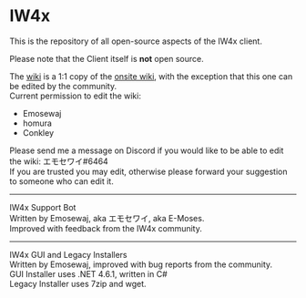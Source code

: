 # IW4x

This is the repository of all open-source aspects of the IW4x client.

Please note that the Client itself is **not** open source.

The [wiki](https://github.com/Jawesome99/IW4x/wiki) is a 1:1 copy of the [onsite wiki](https://iw4xcachep26muba.onion.rip/wiki), with the exception that this one can be edited by the community.  
Current permission to edit the wiki:
* Emosewaj
* homura
* Conkley

Please send me a message on Discord if you would like to be able to edit the wiki: エモセワイ#6464  
If you are trusted you may edit, otherwise please forward your suggestion to someone who can edit it.

***

IW4x Support Bot  
Written by Emosewaj, aka エモセワイ, aka E-Moses.  
Improved with feedback from the IW4x community.

***

IW4x GUI and Legacy Installers  
Written by Emosewaj, improved with bug reports from the community.  
GUI Installer uses .NET 4.6.1, written in C#  
Legacy Installer uses 7zip and wget.
